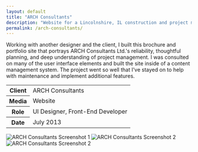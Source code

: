 ```yaml
---
layout: default
title: "ARCH Consultants"
description: "Website for a Lincolnshire, IL construction and project management company."
permalink: /arch-consultants/
---
```


<section class="grid grid-item-12/12">
	<div class="grid-item-12/12 grid-item-7/12@md">
		<p>Working with another designer and the client, I built this brochure and portfolio site that portrays ARCH Consultants Ltd.'s reliability, thoughtful planning, and deep understanding of project management. I was consulted on many of the user interface elements and built the site inside of a content management system. The project went so well that I've stayed on to help with maintenance and implement additional features.</p>
	</div>
	<aside class="project-meta grid-item-12/12 grid-item-5/12@md">
		<table>
			<tbody>
				<tr>
					<th>Client</th>
					<td>ARCH Consultants</td>
				</tr>
				<tr>
					<th>Media</th>
					<td>Website</td>
				</tr>
				<tr>
					<th>Role</th>
					<td>UI Designer, Front-End Developer</td>
				</tr>
				<tr>
					<th>Date</th>
					<td>July 2013</td>
				</tr>
			</tbody>
		</table>
	</aside>
</section>
<section class="grid grid-item-12/12">
		<img class="grid-item-12/12" src="//jessetrippe-cdn-173419.appspot.com/portfolio/archltd-1.png" alt="ARCH Consultants Screenshot 1">
		<img class="grid-item-12/12 grid-item-6/12@md" src="//jessetrippe-cdn-173419.appspot.com/portfolio/archltd-2.png" alt="ARCH Consultants Screenshot 2">
		<img class="grid-item-12/12 grid-item-6/12@md" src="//jessetrippe-cdn-173419.appspot.com/portfolio/archltd-3.png" alt="ARCH Consultants Screenshot 2">
</section>
